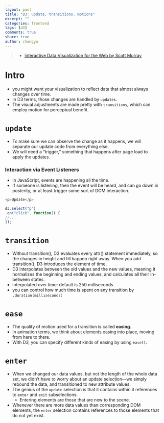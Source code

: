 ```yaml
---
layout: post
title: "D3: update, transitions, motions"
excerpt: ""
categories: frontend
tags: [d3]
comments: true
share: true
author: chungyu
---
```

> * [Interactive Data Visualization for the Web by Scott Murray](http://shop.oreilly.com/product/0636920026938.do?cmp=af-strata-books-videos-product_cj_9781449339739_%25zp)

# Intro
* you might want your visualization to reflect data that almost always changes over time.
* In D3 terms, those changes are handled by `updates`.
* The visual adjustments are made pretty with `transitions`, which can employ motion for perceptual benefit.


# `update`

* To make sure we can observe the change as it happens, we will separate our update code from everything else.
* We will need a “trigger,” something that happens after page load to apply the updates.

### Interaction via Event Listeners
* In JavaScript, events are happening all the time.
* If someone is listening, then the event will be heard, and can go down in posterity, or at least trigger some sort of DOM interaction.

```js
<p>Update</p>

d3.select("p")
.on("click", function() {
//...
});
```


# `transition`
* Without transition(), D3 evaluates every attr() statement immediately, so the changes in height and fill happen right away. When you add transition(), D3 introduces the element of time.
*  D3 interpolates between the old values and the new values, meaning it normalizes the beginning and ending values, and calculates all their in-between states.
  * interpolated over time: default is 250 milliseconds
  * you can control how much time is spent on any transition by `.duration(milliseconds)`

# `ease`
* The quality of motion used for a transition is called **easing**.
* In animation terms, we think about elements easing into place, moving from here to there.
* With D3, you can specify different kinds of easing by using `ease()`.


# `enter`
* When we changed our data values, but not the length of the whole data set, we didn’t have to worry about an update selection—we simply rebound the data, and transitioned to new attribute values.
* The genius of the `update` selection is that it contains within it references to `enter` and `exit` subselections.
  * Entering elements are those that are new to the scene.
* Whenever there are more data values than corresponding DOM elements, the `enter` selection contains references to those elements that do not yet exist. 

